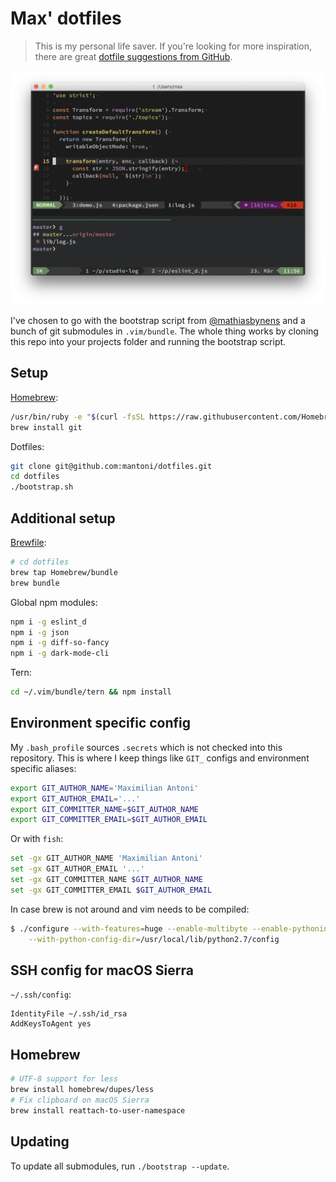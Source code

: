 # Max' dotfiles

> This is my personal life saver. If you're looking for more inspiration, there
are great [dotfile suggestions from GitHub][dotfiles].

<img src="screenshot.png">

I've chosen to go with the bootstrap script from [@mathiasbynens][] and a bunch
of git submodules in `.vim/bundle`. The whole thing works by cloning this repo
into your projects folder and running the bootstrap script.

## Setup

[Homebrew][]:

```bash
/usr/bin/ruby -e "$(curl -fsSL https://raw.githubusercontent.com/Homebrew/install/master/install)"
brew install git
```

Dotfiles:

```bash
git clone git@github.com:mantoni/dotfiles.git
cd dotfiles
./bootstrap.sh
```

## Additional setup

[Brewfile][]:

```bash
# cd dotfiles
brew tap Homebrew/bundle
brew bundle
```

Global npm modules:

```bash
npm i -g eslint_d
npm i -g json
npm i -g diff-so-fancy
npm i -g dark-mode-cli
```

Tern:

```bash
cd ~/.vim/bundle/tern && npm install
```

## Environment specific config

My `.bash_profile` sources `.secrets` which is not checked into this
repository. This is where I keep things like `GIT_` configs and environment
specific aliases:

```bash
export GIT_AUTHOR_NAME='Maximilian Antoni'
export GIT_AUTHOR_EMAIL='...'
export GIT_COMMITTER_NAME=$GIT_AUTHOR_NAME
export GIT_COMMITTER_EMAIL=$GIT_AUTHOR_EMAIL
```

Or with `fish`:

```bash
set -gx GIT_AUTHOR_NAME 'Maximilian Antoni'
set -gx GIT_AUTHOR_EMAIL '...'
set -gx GIT_COMMITTER_NAME $GIT_AUTHOR_NAME
set -gx GIT_COMMITTER_EMAIL $GIT_AUTHOR_EMAIL
```

In case brew is not around and vim needs to be compiled:

```bash
$ ./configure --with-features=huge --enable-multibyte --enable-pythoninterp \
    --with-python-config-dir=/usr/local/lib/python2.7/config
```

## SSH config for macOS Sierra

`~/.ssh/config`:

```
IdentityFile ~/.ssh/id_rsa
AddKeysToAgent yes
```

## Homebrew

```bash
# UTF-8 support for less
brew install homebrew/dupes/less
# Fix clipboard on macOS Sierra
brew install reattach-to-user-namespace
```

## Updating

To update all submodules, run `./bootstrap --update`.

[dotfiles]: http://dotfiles.github.com
[@mathiasbynens]: https://github.com/mathiasbynens/dotfiles
[Homebrew]: https://brew.sh
[Brewfile]: https://github.com/Homebrew/homebrew-bundle
